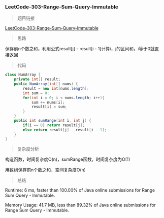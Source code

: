 ### LeetCode-303-Range-Sum-Query-Immutable

> 题目链接

[LeetCode-303-Range-Sum-Query-Immutable](https://leetcode.com/problems/range-sum-query-immutable/)

> 思路

保存前n个数之和，利用公式result[j] - result[i - 1]计算i，j的区间和，i等于0就直接返回

> 代码

```java
class NumArray {
    private int[] result;
    public NumArray(int[] nums) {
        result = new int[nums.length];
        int sum = 0;
        for(int i = 0; i < nums.length; i++){
            sum += nums[i];
            result[i] = sum;
        }
    }  
    public int sumRange(int i, int j) {
        if(i == 0) return result[j];
        else return result[j] - result[i - 1];
    }
}
```

> 复杂度分析

构造函数，时间复杂度O(n)，sumRange函数，时间复杂度为O(1)

用数组保存前n个数之和，空间复杂度O(n)

> 总结

Runtime: 6 ms, faster than 100.00% of Java online submissions for Range Sum Query - Immutable.

Memory Usage: 41.7 MB, less than 89.32% of Java online submissions for Range Sum Query - Immutable.
